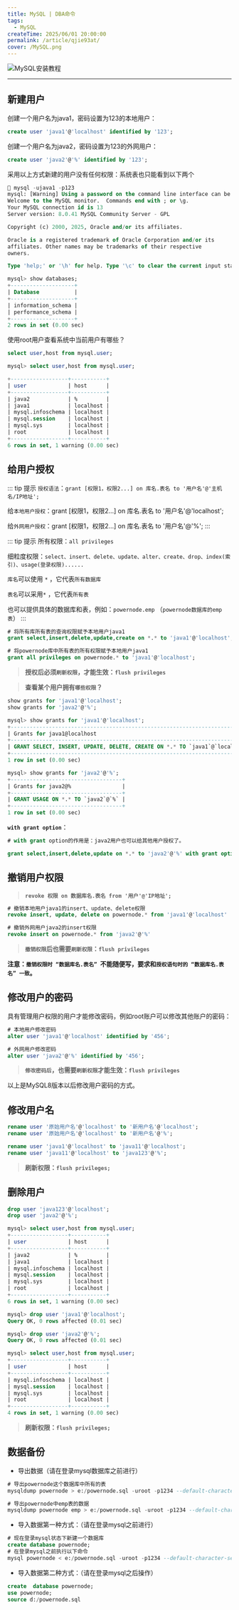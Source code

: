 ```yaml
---
title: MySQL | DBA命令
tags:
  - MySQL
createTime: 2025/06/01 20:00:00
permalink: /article/qjie93at/
cover: /MySQL.png
---
```


![MySQL安装教程](./MySQL安装教程/MySQL.png)

---


## 新建用户

创建一个用户名为java1，密码设置为123的本地用户：

```sql [SQL]
create user 'java1'@'localhost' identified by '123';
```
创建一个用户名为java2，密码设置为123的外网用户：
```sql [SQL]
create user 'java2'@'%' identified by '123';
```
采用以上方式新建的用户没有任何权限：系统表也只能看到以下两个

```sql [SQL]
 mysql -ujava1 -p123
mysql: [Warning] Using a password on the command line interface can be insecure.
Welcome to the MySQL monitor.  Commands end with ; or \g.
Your MySQL connection id is 13
Server version: 8.0.41 MySQL Community Server - GPL

Copyright (c) 2000, 2025, Oracle and/or its affiliates.

Oracle is a registered trademark of Oracle Corporation and/or its
affiliates. Other names may be trademarks of their respective
owners.

Type 'help;' or '\h' for help. Type '\c' to clear the current input statement.

mysql> show databases;
+--------------------+
| Database           |
+--------------------+
| information_schema |
| performance_schema |
+--------------------+
2 rows in set (0.00 sec)
```

使用root用户查看系统中当前用户有哪些？
```sql [SQL]
select user,host from mysql.user;
```
```sql [SQL]
mysql> select user,host from mysql.user;

+------------------+-----------+
| user             | host      |
+------------------+-----------+
| java2            | %         |
| java1            | localhost |
| mysql.infoschema | localhost |
| mysql.session    | localhost |
| mysql.sys        | localhost |
| root             | localhost |
+------------------+-----------+
6 rows in set, 1 warning (0.00 sec)
```


## 给用户授权

::: tip 提示
`授权语法`：`grant [权限1，权限2...] on 库名.表名 to '用户名'@'主机名/IP地址';`

给`本地用户授权`：grant [权限1，权限2...] on 库名.表名 to '用户名'@'localhost';

给`外网用户授权`：grant [权限1，权限2...] on 库名.表名 to '用户名'@'%';
:::

::: tip 提示
所有权限：`all privileges`

细粒度权限：`select、insert、delete、update、alter、create、drop、index(索引)、usage(登录权限)......`

`库名`可以使用 `*` ，它代表`所有数据库`

`表名`可以采用`*` ，它代表`所有表`

也可以提供具体的数据库和表，例如：`powernode.emp` （`powernode数据库的emp表`）
:::

```sql [SQL]
# 将所有库所有表的查询权限赋予本地用户java1
grant select,insert,delete,update,create on *.* to 'java1'@'localhost';

# 将powernode库中所有表的所有权限赋予本地用户java1
grant all privileges on powernode.* to 'java1'@'localhost';
```
> **授权后必须`刷新权限`，才能生效：`flush privileges`**

> **查看某个用户拥有`哪些权限`？**

```sql [SQL]
show grants for 'java1'@'localhost';
show grants for 'java2'@'%';
```
```sql [SQL]
mysql> show grants for 'java1'@'localhost';
+----------------------------------------------------------------------------+
| Grants for java1@localhost                                                 |
+----------------------------------------------------------------------------+
| GRANT SELECT, INSERT, UPDATE, DELETE, CREATE ON *.* TO `java1`@`localhost` |
+----------------------------------------------------------------------------+
1 row in set (0.00 sec)

mysql> show grants for 'java2'@'%';
+-----------------------------------+
| Grants for java2@%                |
+-----------------------------------+
| GRANT USAGE ON *.* TO `java2`@`%` |
+-----------------------------------+
1 row in set (0.00 sec)
```

**`with grant option`**：

```sql [SQL]
# with grant option的作用是：java2用户也可以给其他用户授权了。

grant select,insert,delete,update on *.* to 'java2'@'%' with grant option;
```


## 撤销用户权限

> **`revoke 权限 on 数据库名.表名 from '用户'@'IP地址';`**

```sql [SQL]
# 撤销本地用户java1的insert、update、delete权限
revoke insert, update, delete on powernode.* from 'java1'@'localhost'

# 撤销外网用户java2的insert权限
revoke insert on powernode.* from 'java2'@'%'
```
> **`撤销权限`后也需要`刷新权限`：`flush privileges`**

**注意：`撤销权限时 “数据库名.表名” `不能随便写，要求和`授权语句时的 “数据库名.表名” 一致`。**


## 修改用户的密码

具有管理用户权限的用户才能修改密码，例如root账户可以修改其他账户的密码：

```sql [SQL]
# 本地用户修改密码
alter user 'java1'@'localhost' identified by '456';

# 外网用户修改密码
alter user 'java2'@'%' identified by '456';
```
> **`修改密码后`，也需要`刷新权限`才能生效：`flush privileges`**

以上是MySQL8版本以后修改用户密码的方式。


## 修改用户名

```sql [SQL]
rename user '原始用户名'@'localhost' to '新用户名'@'localhost';
rename user '原始用户名'@'localhost' to '新用户名'@'%';

rename user 'java1'@'localhost' to 'java11'@'localhost';
rename user 'java11'@'localhost' to 'java123'@'%';
```

> **刷新权限：`flush privileges;`**


## 删除用户

```sql [SQL]
drop user 'java123'@'localhost';
drop user 'java2'@'%';
```
```sql [SQL]
mysql> select user,host from mysql.user;
+------------------+-----------+
| user             | host      |
+------------------+-----------+
| java2            | %         |
| java1            | localhost |
| mysql.infoschema | localhost |
| mysql.session    | localhost |
| mysql.sys        | localhost |
| root             | localhost |
+------------------+-----------+
6 rows in set, 1 warning (0.00 sec)

mysql> drop user 'java1'@'localhost';
Query OK, 0 rows affected (0.01 sec)

mysql> drop user 'java2'@'%';
Query OK, 0 rows affected (0.01 sec)

mysql> select user,host from mysql.user;
+------------------+-----------+
| user             | host      |
+------------------+-----------+
| mysql.infoschema | localhost |
| mysql.session    | localhost |
| mysql.sys        | localhost |
| root             | localhost |
+------------------+-----------+
4 rows in set, 1 warning (0.00 sec)
```

> **刷新权限：`flush privileges;`**


## 数据备份

- 导出数据（请在登录mysql数据库之前进行）
```sql [SQL]
# 导出powernode这个数据库中所有的表
mysqldump powernode > e:/powernode.sql -uroot -p1234 --default-character-set=utf8

# 导出powernode中emp表的数据
mysqldump powernode emp > e:/powernode.sql -uroot -p1234 --default-character-set=utf8
```

- 导入数据第一种方式：（请在登录mysql之前进行）

```sql [SQL]
# 现在登录mysql状态下新建一个数据库
create database powernode;
# 在登录mysql之前执行以下命令
mysql powernode < e:/powernode.sql -uroot -p1234 --default-character-set=utf8
```

- 导入数据第二种方式：（请在登录mysql之后操作）

```sql [SQL]
create  database powernode;
use powernode;
source d:/powernode.sql
```